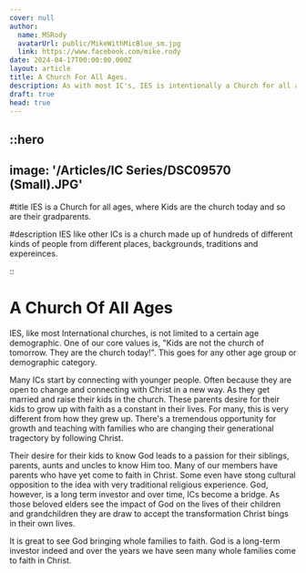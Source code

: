 ```yaml
---
cover: null
author:
  name: MSRody
  avatarUrl: public/MikeWithMicBlue_sm.jpg
  link: https://www.facebook.com/mike.rody
date: 2024-04-17T00:00:00.000Z
layout: article
title: A Church For All Ages.
description: As with most IC's, IES is intentionally a Church for all ages where all are recognized as the Church.
draft: true
head: true
---
```


::hero
---
image: '/Articles/IC Series/DSC09570 (Small).JPG'
---

#title
IES is a Church for all ages, where Kids are the church today and so are their gradparents.

#description
IES like other ICs is a church made up of hundreds of different kinds of people from different places, backgrounds, traditions and expereinces.

::

# A Church Of All Ages

IES, like most International churches, is not limited to a certain age demographic. One of our core values is, 
"Kids are not the church of tomorrow. They are the church today!". This goes for any other age group or demographic category.<!--more-->

Many ICs start by connecting with younger people. Often because they are open to change and connecting with Christ in a new way. As they get married and raise their kids in the church. These parents desire for their kids to grow up with faith as a constant in their lives. For many, this is very different from how they grew up. There's a tremendous opportunity for growth and teaching with families who are changing their generational tragectory by following Christ.

Their desire for their kids to know God leads to a passion for their siblings, parents, aunts and uncles to know Him too. Many of our members have parents who have yet come to faith in Christ. Some even have stong cultural opposition to the idea with very traditional religious experience. God, however, is a long term investor and over time, ICs become a bridge. As those beloved elders see the impact of God on the lives of their children and grandchildren they are draw to accept the transformation Christ bings in their own lives. 

It is great to see God bringing whole families to faith. God is a long-term investor indeed and over the years we have seen many whole families come to faith in Christ.
